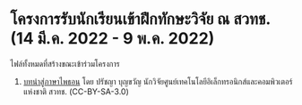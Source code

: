 # โครงการรับนักเรียนเข้าฝึกทักษะวิจัย ณ สวทช. (14 มี.ค. 2022 - 9 พ.ค. 2022)
ไฟล์ทั้งหมดที่สร้างขณะเข้าร่วมโครงการ

1. [บทนำสู่ภาษาไพธอน](./intro-to-python-thai/) โดย ปรัชญา บุญขวัญ นักวิจัยศูนย์เทคโนโลยีอิเล็กทรอนิกส์และคอมพิวเตอร์แห่งชาติ สวทช. (CC-BY-SA-3.0)
